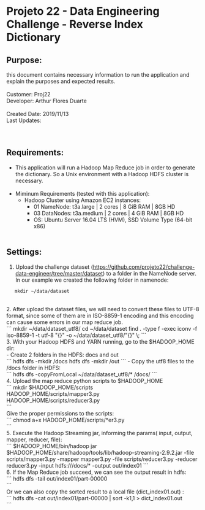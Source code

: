 # Projeto 22 - Data Engineering Challenge - Reverse Index Dictionary <br>

## Purpose: 
  this document contains necessary information to run the application and explain the purposes and expected results.<br />
<br />
Customer: Proj22 <br />
Developer: Arthur Flores Duarte <br />
<br />
Created Date: 2019/11/13 <br />
Last Updates:  <br />
<br /><br />

## Requirements:
- This application will run a Hadoop Map Reduce job in order to generate the dictionary. So a Unix environment with a Hadoop HDFS cluster is necessary. <br /><br />
- Miminum Requirements (tested with this application):
  - Hadoop Cluster using Amazon EC2 instances:
    - 01 NameNode:  t3a.large	 | 2 cores | 8 GiB RAM | 8GB HD
    - 03 DataNodes: t3a.medium | 2 cores | 4 GiB RAM | 8GB HD
    - OS: Ubuntu Server 16.04 LTS (HVM), SSD Volume Type (64-bit x86)
  <br /><br />
  
## Settings:
1. Upload the challenge dataset (https://github.com/projeto22/challenge-data-engineer/tree/master/dataset) to a folder in the NameNode server. In our example we created the following folder in namenode: <br />
  ``` 
     mkdir ~/data/dataset  
  ```
  <br />
2. After upload the dataset files, we will need to convert these files to UTF-8 format, since some of them are in ISO-8859-1 encoding and this encoding can cause some errors in our map reduce job. <br />
  ``` 
  mkdir ~/data/dataset_utf8/
  cd ~/data/dataset 
  find . -type f -exec iconv -f iso-8859-1 -t utf-8 "{}" -o ~/data/dataset_utf8/"{}" \;  
  ```
<br />
3. With your Hadoop HDFS and YARN running, go to the $HADOOP_HOME dir:<br />
  - Create 2 folders in the HDFS: docs and out <br />
  ``` 
      hdfs dfs -mkdir /docs
      hdfs dfs -mkdir /out 
   ```
  - Copy the utf8 files to the /docs folder in HDFS:<br />
  ``` 
      hdfs dfs -copyFromLocal ~/data/dataset_utf8/* /docs/
  ```
<br />
4. Upload the map reduce python scripts to $HADOOP_HOME <br />
```
 mkdir $HADOOP_HOME/scripts<br />
 HADOOP_HOME/scripts/mapper3.py<br />
 HADOOP_HOME/scripts/reducer3.py<br />
```
<br />
Give the proper permissions to the scripts:<br />
```
 chmod a+x HADOOP_HOME/scripts/*er3.py<br />
``` 
<br />
5. Execute the Hadoop Streaming jar, informing the params( input, output, mapper, reducer, file): <br />
```
$HADOOP_HOME/bin/hadoop jar $HADOOP_HOME/share/hadoop/tools/lib/hadoop-streaming-2.9.2.jar  -file scripts/mapper3.py   -mapper mapper3.py   -file  scripts/reducer3.py  -reducer reducer3.py   -input  hdfs:///docs/*  -output out/index01
```
<br />
6. If the Map Reduce job succeed, we can see the output result in hdfs:<br />
```
hdfs dfs -tail out/index01/part-00000<br />
```
<br />
Or we can also copy the sorted result to a local file (dict_index01.out) :<br />
```
hdfs dfs -cat out/index01/part-00000 | sort -k1,1 > dict_index01.out<br />
```
<br /><br />


